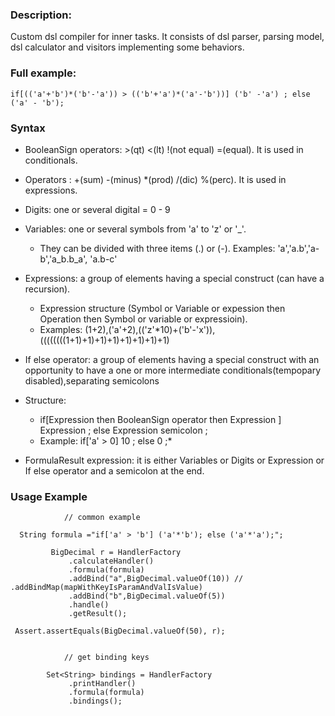 ### Description:
Custom dsl compiler for inner tasks. It consists of dsl parser, parsing model, dsl calculator and visitors implementing 
some behaviors. 

### Full example:
``` if[(('a'+'b')*('b'-'a')) > (('b'+'a')*('a'-'b'))] ('b' -'a') ; else ('a' - 'b'); ``` 
### Syntax
  
* BooleanSign operators: >(qt) <(lt) !(not equal) =(equal). It is used in conditionals.
* Operators : +(sum) -(minus) *(prod) /(dic) %(perc). It is used in expressions.
* Digits: one or several digital = 0 - 9 
* Variables: one or several symbols from 'a' to 'z' or '_'. 
   * They can be divided with three items (.)  or (-). Examples: 'a','a.b','a-b','a_b.b_a', 'a.b-c'
* Expressions: a group of elements having a special construct (can have a recursion).
    * Expression structure (Symbol or Variable or expession then Operation then Symbol or variable or expressioin).
    * Examples: (1+2),('a'+2),(('z'*10)+('b'-'x')),((((((((1+1)+1)+1)+1)+1)+1)+1)+1) 
* If else operator: a group of elements having a special construct with an opportunity to have a one or more intermediate conditionals(tempopary disabled),separating semicolons
* Structure:
    * if[Expression then BooleanSign operator then Expression ] Expression ; else  Expression semicolon ;
    * Example: if['a' > 0] 10 ; else 0 ;*
    
* FormulaResult expression: it is either Variables or Digits or Expression or If else operator and a semicolon at the end.
 
### Usage Example 
  
``` 
            // common example  
            
  String formula ="if['a' > 'b'] ('a'*'b'); else ('a'*'a');"; 
  
         BigDecimal r = HandlerFactory
             .calculateHandler()
             .formula(formula)
             .addBind("a",BigDecimal.valueOf(10)) // .addBindMap(mapWithKeyIsParamAndValIsValue)
             .addBind("b",BigDecimal.valueOf(5))
             .handle()
             .getResult();         
             
 Assert.assertEquals(BigDecimal.valueOf(50), r); 

             
            // get binding keys 
            
        Set<String> bindings = HandlerFactory
             .printHandler()
             .formula(formula)
             .bindings();

```